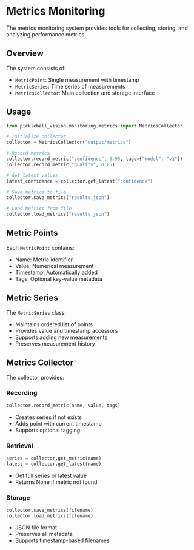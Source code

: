 # Metrics Monitoring

The metrics monitoring system provides tools for collecting, storing, and analyzing performance metrics.

## Overview

The system consists of:
- `MetricPoint`: Single measurement with timestamp
- `MetricSeries`: Time series of measurements
- `MetricsCollector`: Main collection and storage interface

## Usage

```python
from pickleball_vision.monitoring.metrics import MetricsCollector

# Initialize collector
collector = MetricsCollector("output/metrics")

# Record metrics
collector.record_metric("confidence", 0.95, tags={"model": "v1"})
collector.record_metric("quality", 0.85)

# Get latest values
latest_confidence = collector.get_latest("confidence")

# Save metrics to file
collector.save_metrics("results.json")

# Load metrics from file
collector.load_metrics("results.json")
```

## Metric Points

Each `MetricPoint` contains:
- Name: Metric identifier
- Value: Numerical measurement
- Timestamp: Automatically added
- Tags: Optional key-value metadata

## Metric Series

The `MetricSeries` class:
- Maintains ordered list of points
- Provides value and timestamp accessors
- Supports adding new measurements
- Preserves measurement history

## Metrics Collector

The collector provides:

### Recording
```python
collector.record_metric(name, value, tags)
```
- Creates series if not exists
- Adds point with current timestamp
- Supports optional tagging

### Retrieval
```python
series = collector.get_metric(name)
latest = collector.get_latest(name)
```
- Get full series or latest value
- Returns None if metric not found

### Storage
```python
collector.save_metrics(filename)
collector.load_metrics(filename)
```
- JSON file format
- Preserves all metadata
- Supports timestamp-based filenames 